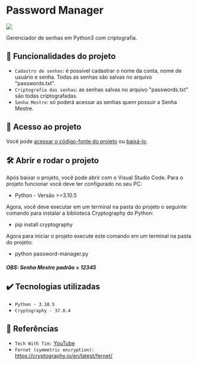 # Password Manager

<p align="left">
    <img src="https://img.shields.io/badge/Status-Em%20Desenvolvimento-orange?style=for-the-badge"/>
    <!-- <img src="https://img.shields.io/github/license/GabrielSchiavo/password-manager?color=blue&style=for-the-badge"/> -->
</p>

Gerenciador de senhas em Python3 com criptografia.

## :hammer: Funcionalidades do projeto
- `Cadastro de senhas`: é possível cadastrar o nome da conta, nome de usuário e senha. Todas as senhas são salvas no arquivo "passwords.txt".
- `Criptografia das senhas`: as senhas salvas no arquivo "passwords.txt" são todas criptografadas.
- `Senha Mestre`: só poderá acessar as senhas quem possuir a Senha Mestre.

## :file_folder: Acesso ao projeto
Você pode [acessar o código-fonte do projeto](https://github.com/GabrielSchiavo/password-manager) ou [baixá-lo](https://github.com/GabrielSchiavo/password-manager/archive/refs/heads/main.zip).

## 	:hammer_and_wrench: Abrir e rodar o projeto
Após baixar o projeto, você pode abrir com o Visual Studio Code. Para o projeto funcionar você deve ter configurado no seu PC:

* Python - Versão >=3.10.5

Agora, você deve executar em um terminal na pasta do projeto o seguinte comando para instalar a biblioteca Cryptography do Python:

* pip install cryptography

Agora para iniciar o projeto execute este comando em um terminal na pasta do projeto:

* python password-manager.py

##### OBS: Senha Mestre padrão = 12345

## :heavy_check_mark: Tecnologias utilizadas
* `Python - 3.10.5`
* `Cryptography - 37.0.4`

## :page_facing_up: Referências
* `Tech With Tim:` [YouTube](https://www.youtube.com/watch?v=DLn3jOsNRVE&list=WL&index=3&t=4667s)
* `Fernet (symmetric encryption):` https://cryptography.io/en/latest/fernet/
